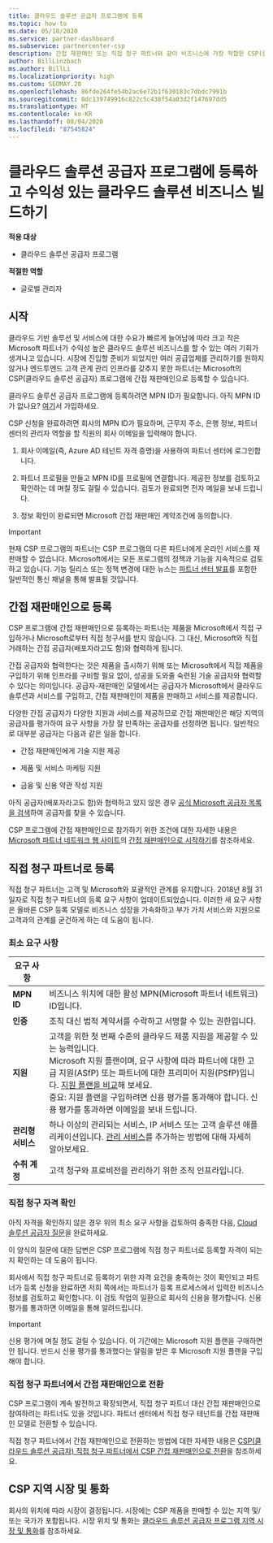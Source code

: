 ```yaml
---
title: 클라우드 솔루션 공급자 프로그램에 등록
ms.topic: how-to
ms.date: 05/18/2020
ms.service: partner-dashboard
ms.subservice: partnercenter-csp
description: 간접 재판매인 또는 직접 청구 파트너와 같이 비즈니스에 가장 적합한 CSP(클라우드 솔루션 공급자) 프로그램 판매 모델에 등록하는 방법에 대해 알아봅니다.
author: BillLinzbach
ms.author: BillLi
ms.localizationpriority: high
ms.custom: SEOMAY.20
ms.openlocfilehash: 86fde264fe54b2ac6e72b1f630183c7dbdc7991b
ms.sourcegitcommit: 8dc139749916c822c5c438f54a03d2f147697dd5
ms.translationtype: HT
ms.contentlocale: ko-KR
ms.lasthandoff: 08/04/2020
ms.locfileid: "87545824"
---
```

# <a name="enroll-in-the-cloud-solution-provider-program-and-build-a-profitable-cloud-solution-business"></a>클라우드 솔루션 공급자 프로그램에 등록하고 수익성 있는 클라우드 솔루션 비즈니스 빌드하기

**적용 대상**

- 클라우드 솔루션 공급자 프로그램  

**적절한 역할**

- 글로벌 관리자

## <a name="get-started"></a>시작

클라우드 기반 솔루션 및 서비스에 대한 수요가 빠르게 늘어남에 따라 크고 작은 Microsoft 파트너가 수익성 높은 클라우드 솔루션 비즈니스를 할 수 있는 여러 기회가 생겨나고 있습니다. 시장에 진입할 준비가 되었지만 여러 공급업체를 관리하기를 원하지 않거나 엔드투엔드 고객 관계 관리 인프라를 갖추지 못한 파트너는 Microsoft의 CSP(클라우드 솔루션 공급자) 프로그램에 간접 재판매인으로 등록할 수 있습니다.

클라우드 솔루션 공급자 프로그램에 등록하려면 MPN ID가 필요합니다. 아직 MPN ID가 없나요? [여기](https://epe.mspartner.microsoft.com/EPE/portal/en-US?partnerid=)서 가입하세요.

CSP 신청을 완료하려면 회사의 MPN ID가 필요하며, 근무지 주소, 은행 정보, 파트너 센터의 관리자 역할을 할 직원의 회사 이메일을 입력해야 합니다.

1. 회사 이메일(즉, Azure AD 테넌트 자격 증명)을 사용하여 파트너 센터에 로그인합니다.

2. 파트너 프로필을 만들고 MPN ID를 프로필에 연결합니다.
제공한 정보를 검토하고 확인하는 데 며칠 정도 걸릴 수 있습니다. 검토가 완료되면 전자 메일을 보내 드립니다.

3. 정보 확인이 완료되면 Microsoft 간접 재판매인 계약조건에 동의합니다.

> [!IMPORTANT]  
> 현재 CSP 프로그램의 파트너는 CSP 프로그램의 다른 파트너에게 온라인 서비스를 재판매할 수 없습니다. Microsoft에서는 모든 프로그램의 정책과 기능을 지속적으로 검토하고 있습니다. 기능 릴리스 또는 정책 변경에 대한 뉴스는 [파트너 센터 발표](announcements/index.md)를 포함한 일반적인 통신 채널을 통해 발표될 것입니다.

## <a name="enroll-as-an-indirect-reseller"></a>간접 재판매인으로 등록

CSP 프로그램에 간접 재판매인으로 등록하는 파트너는 제품을 Microsoft에서 직접 구입하거나 Microsoft로부터 직접 청구서를 받지 않습니다. 그 대신, Microsoft와 직접 거래하는 간접 공급자(배포자라고도 함)와 협력하게 됩니다.

간접 공급자와 협력한다는 것은 제품을 출시하기 위해 또는 Microsoft에서 직접 제품을 구입하기 위해 인프라를 구비할 필요 없이, 성공을 도와줄 숙련된 기술 공급자와 협력할 수 있다는 의미입니다. 공급자-재판매인 모델에서는 공급자가 Microsoft에서 클라우드 솔루션과 서비스를 구입하고, 간접 재판매인이 제품을 판매하고 서비스를 제공합니다.

다양한 간접 공급자가 다양한 지원과 서비스를 제공하므로 간접 재판매인은 해당 지역의 공급자를 평가하여 요구 사항을 가장 잘 만족하는 공급자를 선정하면 됩니다. 일반적으로 대부분 공급자는 다음과 같은 일을 합니다.

- 간접 재판매인에게 기술 지원 제공

- 제품 및 서비스 마케팅 지원

- 금융 및 신용 약관 작성 지원

아직 공급자(배포자라고도 함)와 협력하고 있지 않은 경우 [공식 Microsoft 공급자 목록을 검색](https://partnercenter.microsoft.com/partner/find-a-provider)하여 공급자를 찾을 수 있습니다.

CSP 프로그램에 간접 재판매인으로 참가하기 위한 조건에 대한 자세한 내용은 [Microsoft 파트너 네트워크 웹 사이트](https://partner.microsoft.com/)의 [간접 재판매인으로 시작하기](https://partner.microsoft.com/cloud-solution-provider/whats-required)를 참조하세요. 

## <a name="enroll-as-a-direct-bill-partner"></a>직접 청구 파트너로 등록

직접 청구 파트너는 고객 및 Microsoft와 포괄적인 관계를 유지합니다. 2018년 8월 31일자로 직접 청구 파트너의 등록 요구 사항이 업데이트되었습니다. 이러한 새 요구 사항은 올바른 CSP 등록 모델로 비즈니스 성장을 가속화하고 부가 가치 서비스와 지원으로 고객과의 관계를 굳건하게 하는 데 도움이 됩니다. 

### <a name="minimum-requirements"></a>최소 요구 사항

|**요구 사항**|                             |
|--------------------------------|--------------------------------------------------------------|
|**MPN ID**   |비즈니스 위치에 대한 활성 MPN(Microsoft 파트너 네트워크) ID입니다.    |
|**인증**   |조직 대신 법적 계약서를 수락하고 서명할 수 있는 권한입니다.|
|**지원**   |고객을 위한 첫 번째 수준의 클라우드 제품 지원을 제공할 수 있는 능력입니다. <br>Microsoft 지원 플랜이며, 요구 사항에 따라 파트너에 대한 고급 지원(ASfP) 또는 파트너에 대한 프리미어 지원(PSfP)입니다. [지원 플랜을 비교](https://partner.microsoft.com/support/partnersupport)해 보세요.<br> 중요: 지원 플랜을 구입하려면 신용 평가를 통과해야 합니다. 신용 평가를 통과하면 이메일을 보내 드립니다. |
|**관리형 서비스**   |하나 이상의 관리되는 서비스, IP 서비스 또는 고객 솔루션 애플리케이션입니다. [관리 서비스](https://partner.microsoft.com/business-opportunities/managed-services-provider)를 추가하는 방법에 대해 자세히 알아보세요.|
|**수취 계정** |고객 청구와 프로비전을 관리하기 위한 조직 인프라입니다.

### <a name="verify-direct-bill-eligibility"></a>직접 청구 자격 확인

아직 자격을 확인하지 않은 경우 위의 최소 요구 사항을 검토하여 충족한 다음, [Cloud 솔루션 공급자 질문](https://partner.microsoft.com/cloud-solution-provider/assessment)을 완료하세요.

이 양식의 질문에 대한 답변은 CSP 프로그램에 직접 청구 파트너로 등록할 자격이 되는지 확인하는 데 도움이 됩니다.

회사에서 직접 청구 파트너로 등록하기 위한 자격 요건을 충족하는 것이 확인되고 파트너가 등록 신청을 완료하면 저희 쪽에서는 파트너가 등록 프로세스에서 입력한 비즈니스 정보를 검토하고 확인합니다. 이 검토 작업의 일환으로 회사의 신용을 평가합니다. 신용 평가를 통과하면 이메일을 통해 알려드립니다.

>[!IMPORTANT]
>신용 평가에 며칠 정도 걸릴 수 있습니다. 이 기간에는 Microsoft 지원 플랜을 구매하면 안 됩니다. 반드시 신용 평가를 통과했다는 알림을 받은 후 Microsoft 지원 플랜을 구입해야 합니다.

### <a name="transition-from-direct-bill-to-indirect-reseller"></a>직접 청구 파트너에서 간접 재판매인으로 전환

CSP 프로그램이 계속 발전하고 확장되면서, 직접 청구 파트너 대신 간접 재판매인으로 참여하려는 파트너도 있을 것입니다. 파트너 센터에서 직접 청구 테넌트를 간접 재판매인 모델로 전환할 수 있습니다.

직접 청구 파트너에서 간접 재판매인으로 전환하는 방법에 대한 자세한 내용은 [CSP(클라우드 솔루션 공급자) 직접 청구 파트너에서 CSP 간접 재판매인으로 전환](transition-direct-to-indirect.md)을 참조하세요.

## <a name="csp-regional-markets-and-currencies"></a>CSP 지역 시장 및 통화

회사의 위치에 따라 시장이 결정됩니다. 시장에는 CSP 제품을 판매할 수 있는 지역 및/또는 국가가 포함됩니다. 시장 위치 및 통화는 [클라우드 솔루션 공급자 프로그램 지역 시장 및 통화](regional-authorization-overview.md)를 참조하세요.


